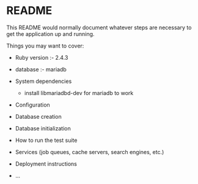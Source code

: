 # README

This README would normally document whatever steps are necessary to get the
application up and running.

Things you may want to cover:

* Ruby version :- 2.4.3

* database :- mariadb

* System dependencies
  - install libmariadbd-dev for mariadb to work

* Configuration

* Database creation

* Database initialization

* How to run the test suite

* Services (job queues, cache servers, search engines, etc.)

* Deployment instructions

* ...
